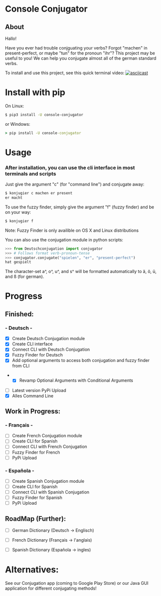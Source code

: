 # Console Conjugator


## About
Hallo!

Have you ever had trouble conjguating your verbs? Forgot "machen" in present-perfect, or maybe "tun" for the pronoun "ihr"? 
This project may be useful to you! We can help you conjugate almost all of the german standard verbs.

To install and use this project, see this quick terminal video:
[![asciicast](https://asciinema.org/a/Utrqg35SNAcpJcVunii67ZN2g.svg)](https://asciinema.org/a/Utrqg35SNAcpJcVunii67ZN2g)

# Install with pip
On Linux:


```bash
$ pip3 install -U console-conjugator
```

or Windows:

```cmd
> pip install -U console-conjugator
```

# Usage
### After installation, you can use the cli interface in most terminals and scripts

Just give the argument "c" (for "command line") and conjugate away:
```bash
$ konjugier c machen er present
er macht
```
To use the fuzzy finder, simply give the argument "f" (fuzzy finder) and be on your way:
```bash
$ konjugier f
```
Note: Fuzzy Finder is only availible on OS X and Linux distributions


You can also use the conjugation module in python scripts:
```python
>>> from Deutschconjugation import conjugator
>>> # Follows format verb-pronoun-tense
>>> conjugator.conjugate("spielen", "er", "present-perfect")
hat gespielt
```
The character-set a^, o^, u^, and s^ will be formatted automatically to ä, ö, ü, and ß (for german).

# Progress
## Finished:
### - Deutsch -
- [X] Create Deutsch Conjugation module
- [X] Create CLI interface
- [X] Connect CLI with Deutsch Conjugation
- [X] Fuzzy Finder for Deutsch
- [X] Add optional arguments to access both conjugation and fuzzy finder from CLI
- - [X] Revamp Optional Arguments with Conditional Arguments
- [ ] Latest version PyPi Upload
- [X] Alles Command Line

## Work in Progress:
### - Français - 
- [ ] Create French Conjugation module
- [ ] Create CLI for Spanish
- [ ] Connect CLI with French Conjugation
- [ ] Fuzzy Finder for French
- [ ] PyPi Upload

### - Española - 
- [ ] Create Spanish Conjugation module
- [ ] Create CLI for Spanish
- [ ] Connect CLI with Spanish Conjugation
- [ ] Fuzzy Finder for Spanish
- [ ] PyPi Upload

## RoadMap (Further):
- [ ] German Dictionary (Deutsch -> Englisch)
- [ ] French Dictionary (Français -> l'anglais)
- [ ] Spanish Dictionary (Española -> ingles)


# Alternatives:
See our Conjugation app (coming to Google Play Store) or our Java GUI application for different conjugating methods!
